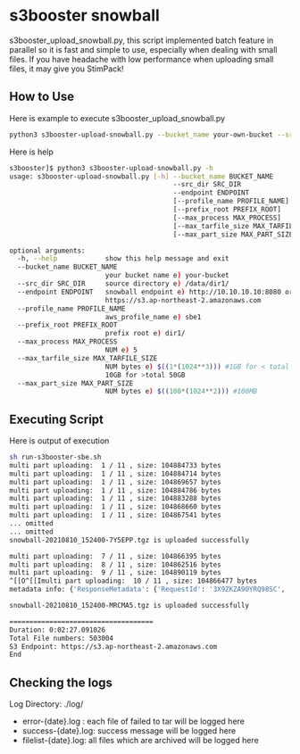 # s3booster snowball
s3booster_upload_snowball.py, this script implemented batch feature in parallel so it is fast and simple to use, especially when dealing with small files. If you have headache with low performance when uploading small files, it may give you StimPack!

## How to Use
Here is example to execute s3booster_upload_snowball.py
```sh
python3 s3booster-upload-snowball.py --bucket_name your-own-bucket --src_dir /data/fs1/ --endpoint https://s3.ap-northeast-2.amazonaws.com --profile_name sbe1 --prefix_root fs1/ --max_process 5 --max_tarfile_size $((1*(1024**3))) --max_part_size $((100*(1024**2)))
```

Here is help 
```sh
s3booster]$ python3 s3booster-upload-snowball.py -h
usage: s3booster-upload-snowball.py [-h] --bucket_name BUCKET_NAME 
                                         --src_dir SRC_DIR 
                                         --endpoint ENDPOINT
                                         [--profile_name PROFILE_NAME]
                                         [--prefix_root PREFIX_ROOT]
                                         [--max_process MAX_PROCESS]
                                         [--max_tarfile_size MAX_TARFILE_SIZE]
                                         [--max_part_size MAX_PART_SIZE]

optional arguments:
  -h, --help            show this help message and exit
  --bucket_name BUCKET_NAME
                        your bucket name e) your-bucket
  --src_dir SRC_DIR     source directory e) /data/dir1/
  --endpoint ENDPOINT   snowball endpoint e) http://10.10.10.10:8080 or
                        https://s3.ap-northeast-2.amazonaws.com
  --profile_name PROFILE_NAME
                        aws_profile_name e) sbe1
  --prefix_root PREFIX_ROOT
                        prefix root e) dir1/
  --max_process MAX_PROCESS
                        NUM e) 5
  --max_tarfile_size MAX_TARFILE_SIZE
                        NUM bytes e) $((1*(1024**3))) #1GB for < total 50GB,
                        10GB for >total 50GB
  --max_part_size MAX_PART_SIZE
                        NUM bytes e) $((100*(1024**2))) #100MB
```                        

## Executing Script
Here is output of execution
```sh
sh run-s3booster-sbe.sh
multi part uploading:  1 / 11 , size: 104884733 bytes
multi part uploading:  1 / 11 , size: 104884714 bytes
multi part uploading:  1 / 11 , size: 104869657 bytes
multi part uploading:  1 / 11 , size: 104884786 bytes
multi part uploading:  1 / 11 , size: 104883288 bytes
multi part uploading:  1 / 11 , size: 104868660 bytes
multi part uploading:  1 / 11 , size: 104867541 bytes
... omitted
... omitted
snowball-20210810_152400-7Y5EPP.tgz is uploaded successfully

multi part uploading:  7 / 11 , size: 104866395 bytes
multi part uploading:  8 / 11 , size: 104862516 bytes
multi part uploading:  9 / 11 , size: 104890119 bytes
^[[O^[[Imulti part uploading:  10 / 11 , size: 104866477 bytes
metadata info: {'ResponseMetadata': {'RequestId': '3X9ZKZA90YRQ98SC', 'HostId': 'YcmBg0Syf9pEbRjMPdorhyIZgckXsz8xliXagtZxDp8gasK4TDwgG98g6rrHxTy8F6fKEOQ3/+4=', 'HTTPStatusCode': 200, 'HTTPHeaders': {'x-amz-id-2': 'YcmBg0Syf9pEbRjMPdorhyIZgckXsz8xliXagtZxDp8gasK4TDwgG98g6rrHxTy8F6fKEOQ3/+4=', 'x-amz-request-id': '3X9ZKZA90YRQ98SC', 'date': 'Tue, 10 Aug 2021 15:26:28 GMT', 'last-modified': 'Tue, 10 Aug 2021 15:25:24 GMT', 'etag': '"06aa2906ce7dbf864d64ff828d615c65-11"', 'x-amz-meta-snowball-auto-extract': 'true', 'accept-ranges': 'bytes', 'content-type': 'binary/octet-stream', 'server': 'AmazonS3', 'content-length': '1077720331'}, 'RetryAttempts': 0}, 'AcceptRanges': 'bytes', 'LastModified': datetime.datetime(2021, 8, 10, 15, 25, 24, tzinfo=tzutc()), 'ContentLength': 1077720331, 'ETag': '"06aa2906ce7dbf864d64ff828d615c65-11"', 'ContentType': 'binary/octet-stream', 'Metadata': {'snowball-auto-extract': 'true'}}

snowball-20210810_152400-MRCMA5.tgz is uploaded successfully

====================================
Duration: 0:02:27.091026
Total File numbers: 503004
S3 Endpoint: https://s3.ap-northeast-2.amazonaws.com
End
```
## Checking the logs
Log Directory: ./log/
- error-{date}.log : each file of failed to tar will be logged here
- success-{date}.log: success message will be logged here
- filelist-{date}.log: all files which are archived will be logged here
